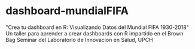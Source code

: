 # dashboard-mundialFIFA
"Crea tu dashboard en R: Visualizando Datos del Mundial FIFA 1930-2018" Un taller para aprender a crear dashboards con R impartido en el Brown Bag Seminar del Laboratorio de Innovacion en Salud, UPCH

